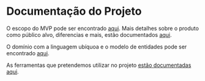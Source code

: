 # Documentação do Projeto

O escopo do MVP pode ser encontrado [aqui](./MVP.md).
Mais detalhes sobre o produto como público alvo, diferencias e mais, estão documentados [aqui](./produto.md).

O domínio com a linguagem ubíquoa e o modelo de entidades pode ser encontrado [aqui](./dominio.md).

As ferramentas que pretendemos utilizar no projeto [estão documentadas aqui](./ferramentas.md).
